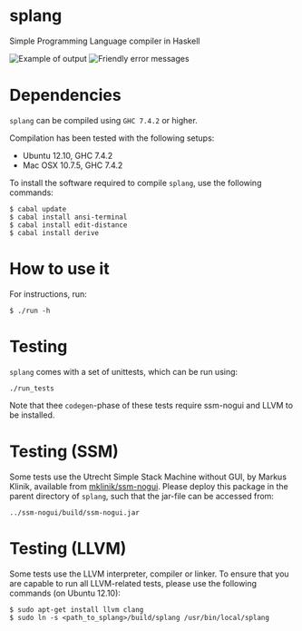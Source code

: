 splang
======

Simple Programming Language compiler in Haskell

![Example of output](http://i.imgur.com/s4WgGJH.png)
![Friendly error messages](http://i.imgur.com/ChGOKrN.png)

Dependencies
============

`splang` can be compiled using `GHC 7.4.2` or higher.

Compilation has been tested with the following setups:
* Ubuntu 12.10, GHC 7.4.2
* Mac OSX 10.7.5, GHC 7.4.2

To install the software required to compile `splang`, use the following commands:

```
$ cabal update
$ cabal install ansi-terminal
$ cabal install edit-distance
$ cabal install derive
```

How to use it
=============

For instructions, run:

```
$ ./run -h
```

Testing
======================

`splang` comes with a set of unittests, which can be run using:

```
./run_tests
```

Note that thee `codegen`-phase of these tests require ssm-nogui and LLVM to be installed.

Testing (SSM)
======================

Some tests use the Utrecht Simple Stack Machine without GUI, by Markus Klinik, available from
[mklinik/ssm-nogui](https://github.com/mklinik/ssm-nogui). Please deploy this package
in the parent directory of `splang`, such that the jar-file can be accessed from:

```
../ssm-nogui/build/ssm-nogui.jar
```

Testing (LLVM)
======================

Some tests use the LLVM interpreter, compiler or linker. To ensure that you are
capable to run all LLVM-related tests, please use the following commands (on Ubuntu 12.10):

```
$ sudo apt-get install llvm clang 
$ sudo ln -s <path_to_splang>/build/splang /usr/bin/local/splang
```
